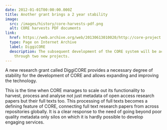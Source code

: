 ```yaml
---
date: 2012-01-01T00:00:00.000Z
title: Another grant brings a 2 year stability
image:
  src: /images/history/core-harvests-pdf.png
  alt: CORE harvests PDF documents
link:
  href: https://web.archive.org/web/20130613010020/http://core-project.kmi.open.ac.uk/two-new-projects-part-of-the-core-family
  type: Page on Internet Archive
  label: DiggiCORE
  description: The subsequent development of the CORE system will be achieved
    through two new projects.
---
```

A new research grant called DiggiCORE provides a necessary degree of stability for the development of CORE and allows expanding and improving the technology. 

This is the time when CORE manages to scale out its functionality to harvest, process and analyse not just metadata of open access research papers but their full texts too. This processing of full texts becomes a defining feature of CORE, connecting full text research papers from across repositories globally. It is a clear response to the need of going beyond poor quality metadata only silos on which it is hardly possible to develop engaging services.
